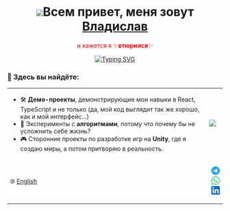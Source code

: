 <!-- markdownlint-disable MD033 MD041 -->
<p align="center">
  <h1 align="center"><img src="https://github.com/blackcater/blackcater/raw/main/images/Hi.gif" height="32"/>Всем привет, меня зовут <a href="https://www.youtube.com/watch?v=DFSXP9Uedz4" target="_blank">Владислав</a></h1>
</p>
<p align="center">
  <span style="color: red;">и кажется я ✨<b>втюрился</b>✨<span>  
</p>
<p align="center">
<a href="https://git.io/typing-svg"><img src="https://readme-typing-svg.demolab.com?font=Fira+Code&duration=6000&pause=1500&color=4493F8&center=true&width=435&lines=%D0%B2+%D0%BF%D0%BE%D1%82%D1%80%D1%8F%D1%81%D0%B0%D1%8E%D1%89%D0%B8%D0%B9+ReactJs+Lib;%D0%B2+%D0%BD%D0%B5%D0%B2%D0%B5%D1%80%D0%BE%D1%8F%D1%82%D0%BD%D1%8B%D0%B9+NextJs+framework;%D0%B2+%D1%81%D1%82%D1%80%D0%BE%D0%B3%D0%B8%D0%B9+TypeScript" alt="Typing SVG" /></a>
</p>

<p align="center">
  <h3 align="start">🌟 Здесь вы найдёте:</h3>
</p>

<div align="center">
  <table>
    <tr>
      <td>
        <ul>
          <li>🛠️ <b>Демо-проекты</b>, демонстрирующие мои навыки в React, TypeScript и не только (да, мой код выглядит так же хорошо, как и мой интерфейс...)</li>
          <li>🧩 Эксперименты с <b>алгоритмами</b>, потому что почему бы не усложнить себе жизнь?</li>
          <li>🎮 Сторонние проекты по разработке игр на <b>Unity</b>, где я создаю миры, а потом притворяю в реальность.</li>
        </ul>
      </td>
      <td>
        <p align="center">
        <img src="https://media1.tenor.com/m/wF5RiCnfj34AAAAd/work-computer.gif" />
        </p>
      </td>
    </tr>
    <tr>
      <td>
        <p align="start">
          🌐
          <a href="README.md" target="_blank">English</a>
        </p>
      </td>
      <td>
        <p align="end">
          <a href="https://t.me/tel_vlad">
            <img src="public/assets/telegram.svg" alt="telegram logo" width="20" />
          </a>
          <a href="https://wa.me/995579067014">
            <img src="public/assets/whatsapp.svg" alt="whatsApp logo" width="20" />
          </a>
          <a href="https://www.linkedin.com/in/vladislav-telyatnikov-02a4862ab/">
            <img src="public/assets/linkedin.svg" alt="linkedIn logo" width="20" />
          </a>
        </p>
      </td>
    </tr>
  </table>
</div>
<!-- markdownlint-enable MD033 -->


